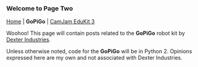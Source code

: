 ### Welcome to Page Two

[Home](README.md) | **GoPiGo** | [CamJam EduKit 3](Page3.md)

Woohoo! This page will contain posts related to the **GoPiGo** robot kit by [Dexter Industries](https://www.dexterindustries.com/).

Unless otherwise noted, code for the **GoPiGo** will be in Python 2. Opinions expressed here are my own and not associated with Dexter Industries.
